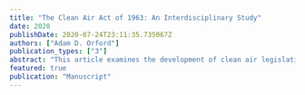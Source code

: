 ```yaml
---
title: "The Clean Air Act of 1963: An Interdisciplinary Study"
date: 2020
publishDate: 2020-07-24T23:11:35.735067Z
authors: ["Adam D. Orford"]
publication_types: ["3"]
abstract: "This article examines the development of clean air legislation in the United States from the end of World War II to the enactment of the Clean Air Act of 1963."
featured: true
publication: "Manuscript"
---
```


